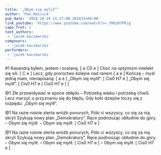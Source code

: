 ```yaml
---
title: '„Obym się mylił”'
author: 'Pan_Kmicic4'
pub_date: '2018-10-19 15:27:00.283433+00:00'
link_youtube: 'https://www.youtube.com/watch?v=_tMUzR7PRig'
capo_fret: 2
text_authors:
 - 'jacek-kaczmarski'
composers:
 - 'jacek-kaczmarski'
performers:
 - 'jacek-kaczmarski'
---
```


#1
Kasandrą byłem, jestem i zostanę, [ e C0 e ]
Choć na optymizm intelekt się sili. [ C e ]
Lecz, gdy proroctwo kolejne nad ranem [ a e ]
Kończę – myśl jedną mam, nienapisaną: [ a e ]
„Obym się mylił”. [ Cis0 H7 e ]
„Obym się mylił”. [ Cis0 H7 e ( Cis0 H7 e ) ]

@1
Złe przewidywać w epoce obłędu –
Potrzebą wieku i potrzebą chwili.
Lecz marzyć o przyznaniu się do błędu,
Gdy koło dziejów toczy się z rozpędu:
„Obym się mylił”.


@1
Na razie rośnie sterta wróżb ponurych,
Póki ci wszyscy, co się za nią skryli
Szykują nowy plan „Demokratury”,
Ręce podnosząc obłudnie do góry.
– Obym się mylił.
– Obym się mylił. [ Cis0 H7 e ]

@1
Na razie rośnie sterta wróżb ponurych,
Póki ci wszyscy, co się za nią skryli
Szykują nowy plan „Demokratury”,
Ręce podnosząc obłudnie do góry.
– Obym się mylił.
– Obym się mylił. [ Cis0 H7 e ]
– Obym się mylił. [ Cis0 H7 e ]